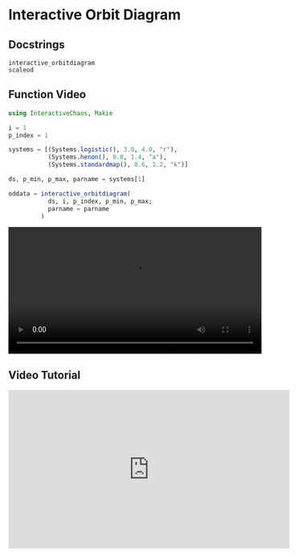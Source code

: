 # Interactive Orbit Diagram
## Docstrings
```@docs
interactive_orbitdiagram
scaleod
```
## Function Video
```julia
using InteractiveChaos, Makie

i = 1
p_index = 1

systems = [(Systems.logistic(), 3.0, 4.0, "r"),
           (Systems.henon(), 0.8, 1.4, "a"),
           (Systems.standardmap(), 0.6, 1.2, "k")]

ds, p_min, p_max, parname = systems[1]

oddata = interactive_orbitdiagram(
           ds, i, p_index, p_min, p_max;
           parname = parname
         )
```

<video width="100%" height="auto" controls autoplay loop>
<source src="https://raw.githubusercontent.com/JuliaDynamics/JuliaDynamics/master/videos/interact/orbitdiagram.mp4?raw=true" type="video/mp4">
</video>

## Video Tutorial
<iframe width="560" height="315" src="https://www.youtube.com/watch?v=XECr8iyqfDc" frameborder="0" allow="accelerometer; autoplay; encrypted-media; gyroscope; picture-in-picture" allowfullscreen></iframe>
